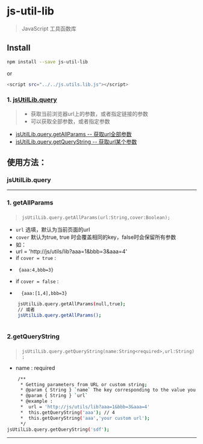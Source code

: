 js-util-lib
==== 

> JavaScript 工具函数库

## Install

```sh
npm install --save js-util-lib
```

or

```sh
<script src="../../js.utils.lib.js"></script>
```

### 1. [jsUtilLib.query](https://github.com/dai1254473705/js-util-lib/tree/dev/src/query/index.js)

> + 获取当前浏览器url上的参数，或者指定链接的参数
> + 可以获取全部参数，或者指定参数

+ <a href="#query.getAllParams">jsUtilLib.query.getAllParams&nbsp;--&nbsp;获取url全部参数</a>
+ <a href="#query.getQueryString">jsUtilLib.query.getQueryString&nbsp;--&nbsp;获取url某个参数</a>

## 使用方法：

### jsUtilLib.query
---
### <h3 id="query.getAllParams">1. getAllParams<h3> 

> `jsUtilLib.query.getAllParams(url:String,cover:Boolean);`

+ `url` 选填，默认为当前页面的url
+ `cover` 默认为true, true 时会覆盖相同的key，false时会保留所有参数
+ 如：
+  url = 'http://js/utils/lib?aaa=1&bbb=3&aaa=4'
+   if `cover = true` : 
+      {aaa:4,bbb=3}
+   if `cover = false` :
+       {aaa:[1,4],bbb=3}  
	
```sh
	jsUtilLib.query.getAllParams(null,true);
	// 或者
	jsUtilLib.query.getAllParams();
	
```
	
### <h3 id="query.getQueryString">2.getQueryString<h3> 
 
> `jsUtilLib.query.getQueryString(name:String<required>,url:String);`

+ name : required 

```sh
	/**
     * Getting parameters from URL or custom string;
     * @param { String } `name` The key corresponding to the value you want;
     * @param { String } `url` 
     * @example :
     *  url = 'http://js/utils/lib?aaa=1&bbb=3&aaa=4'
     *  this.getQueryString('aaa'); // 4
     *  this.getQueryString('aaa','your custom url'); 
     */
jsUtilLib.query.getQueryString('sdf');
```
---
